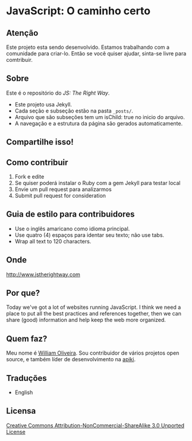 # JavaScript: O caminho certo

## Atenção

Este projeto esta sendo desenvolvido. Estamos trabalhando com a comunidade para criar-lo. Então se você quiser ajudar, sinta-se livre para comtribuir.

## Sobre

Este é o repositório do _JS: The Right Way_.

* Este projeto usa Jekyll.
* Cada seção e subseção estão na pasta `_posts/`.
* Arquivo que são subseções tem um isChild: true no inicio do arquivo.
* A navegação e a estrutura da página são gerados automaticamente.

## Compartilhe isso!

## Como contribuir

1. Fork e edite
2. Se quiser poderá instalar o Ruby com a gem Jekyll para testar local
3. Envie um pull request para analizarmos
3. Submit pull request for consideration

## Guia de estilo para contribuidores

* Use o inglês amaricano como idioma principal.
* Use quatro (4) espaços para identar seu texto; não use tabs.
* Wrap all text to 120 characters.

## Onde

<http://www.jstherightway.com>

## Por que?

Today we've got a lot of websites running JavaScript. I think we need a place to put all the best practices and references together, then we can share (good) information and help keep the web more organized.

## Quem faz?

Meu nome é [William Oliveira](http://github.com/gnuwilliam). Sou contribuidor de vários projetos open source, e também líder de desenvolvimento na [apiki](http://www.apiki.com/).

## Traduções

* English

## Licensa

[Creative Commons Attribution-NonCommercial-ShareAlike 3.0 Unported License](http://creativecommons.org/licenses/by-nc-sa/3.0/)